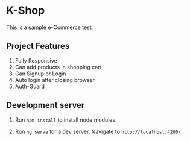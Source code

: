 # K-Shop

This is a sample e-Commerce test.

## Project Features

1. Fully Responsive
2. Can add products in shopping cart 
3. Can Signup or Login
4. Auto login after closing browser
5. Auth-Guard

## Development server

1. Run `npm install` to install node modules.

2. Run `ng serve` for a dev server. Navigate to `http://localhost:4200/` .

